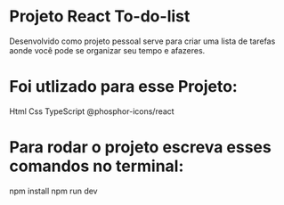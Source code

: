 # Projeto React To-do-list
Desenvolvido como projeto pessoal serve para criar uma lista de tarefas aonde você pode se organizar seu tempo e afazeres.

# Foi utlizado para esse Projeto:
Html
Css
TypeScript
@phosphor-icons/react

# Para rodar o projeto escreva esses comandos no terminal:
npm install
npm run dev
